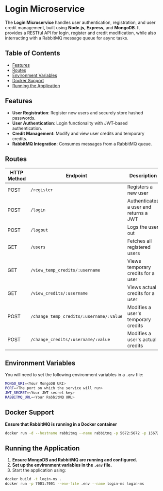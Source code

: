 # Login Microservice

The **Login Microservice** handles user authentication, registration, and user credit management, built using **Node.js**, **Express**, and **MongoDB**. It provides a RESTful API for login, register and credit modification, while also interracting with a RabbitMQ message queue for async tasks.

## Table of Contents

- [Features](#features)
- [Routes](#routes)
- [Environment Variables](#environment-variables)
- [Docker Support](#docker-support)
- [Running the Application](#running-the-application)

## Features

- **User Registration**: Register new users and securely store hashed passwords.
- **User Authentication**: Login functionality with JWT-based authentication.
- **Credit Management**: Modify and view user credits and temporary credits.
- **RabbitMQ Integration**: Consumes messages from a RabbitMQ queue.
  
## Routes

| HTTP Method | Endpoint | Description |
|-------------|----------|-------------|
| POST        | `/register` | Registers a new user |
| POST        | `/login` | Authenticates a user and returns a JWT |
| POST        | `/logout` | Logs the user out |
| GET         | `/users` | Fetches all registered users |
| GET         | `/view_temp_credits/:username` | Views temporary credits for a user |
| GET         | `/view_credits/:username` | Views actual credits for a user |
| POST        | `/change_temp_credits/:username/:value` | Modifies a user's temporary credits |
| POST        | `/change_credits/:username/:value` | Modifies a user's actual credits |

## Environment Variables

You will need to set the following environment variables in a `.env` file:

```bash
MONGO_URI=<Your MongoDB URI>
PORT=<The port on which the service will run>
JWT_SECRET=<Your JWT secret key>
RABBITMQ_URL=<Your RabbitMQ URL>
```
## Docker Support

**Ensure that RabbitMQ is running in a Docker container**
```bash
docker run -d --hostname rabbitmq --name rabbitmq -p 5672:5672 -p 15672:15672 rabbitmq:management
```

## Running the Application

1. **Ensure MongoDB and RabbitMQ are running and configured.**
2. **Set up the environment variables in the `.env` file.**
3. Start the application using:

```bash
docker build -t login-ms .
docker run -p 7001:7001 --env-file .env --name login-ms login-ms
```

